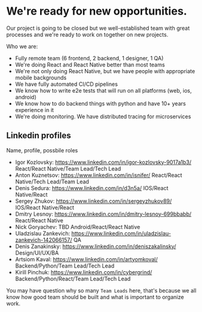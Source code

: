 # We're ready for new opportunities.

Our project is going to be closed but we well-established team with great processes and we're ready to work on together on new projects.

Who we are:

* Fully remote team (6 frontend, 2 backend, 1 designer, 1 QA)
* We're doing React and React Native better than most teams
* We're not only doing React Native, but we have people with appropriate mobile backgrounds
* We have fully automated CI/CD pipelines
* We know how to write e2e tests that will run on all platforms (web, ios, android)
* We know how to do backend things with python and have 10+ years experience in it
* We're doing monitoring. We have distributed tracing for microservices


## Linkedin profiles

Name, profile, possbile roles

* Igor Kozlovsky: https://www.linkedin.com/in/igor-kozlovsky-9017a1b3/ React/React Native/Team Lead/Tech Lead
* Anton Kuznetsov: https://www.linkedin.com/in/isnifer/ React/React Native/Tech Lead/Team Lead
* Denis Sedura: https://www.linkedin.com/in/d3n5a/ IOS/React Native/React
* Sergey Zhukov: https://www.linkedin.com/in/sergeyzhukov89/  IOS/React Native/React
* Dmitry Lesnoy: https://www.linkedin.com/in/dmitry-lesnoy-699bbabb/ React/React Native
* Nick Goryachev: TBD Android/React/React Native
* Uladzislau Zankevich: https://www.linkedin.com/in/uladzislau-zankevich-142066157/ QA
* Denis Zanakinsky: https://www.linkedin.com/in/deniszakalinsky/ Design/UI/UX/BA
* Artsiom Kaval: https://www.linkedin.com/in/artyomkoval/ Backend/Python/Team Lead/Tech Lead
* Kirill Pinchuk: https://www.linkedin.com/in/cybergrind/ Backend/Python/React/Team Lead/Tech Lead


You may have question why so many `Team Leads` here, that's because we all know how good team should be built and what is important to organize work.
